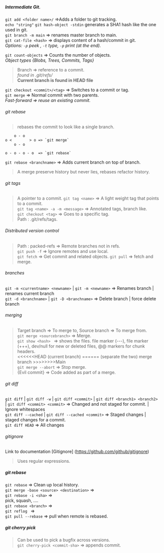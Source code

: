 ##### Intermediate Git. 
`git add <folder name>/` =>Adds a folder to git tracking.    
`echo "string"` `git hash-object -stdin` generates a SHA1 hash like the one used in git.     
`git branch -m main` => renames master branch to main.     
`git cat-file <hash>` => displays content of a hash/commit in git.     
*Options: `-p` peek ,  `-t` type, `-p` print (at the end).* 


`git count-objects` => Counts the number of objects.      
*Object types {Blobs, Trees, Commits, Tags}*        



>Branch => reference to a commit.      
*found in .git/refs/<branchname>*    
**Current branch is found in HEAD file**    


`git checkout <commit>/<tag>` => Switches to a commit or tag.      
`git merge` => Normal commit with two parents.      
*Fast-forward => reuse an existing commit.*          
   
###### git rebase
>rebases the commit to look like a single branch.

        o - o       
    o <        > o => `git merge`      
        o - o 

    o - o - o - o  => `git rebase`
       

`git rebase <branchname>` => Adds current branch on top of branch.
> A merge preserve history but never lies, rebases refactor history.      

###### git tags
>A pointer to a commit. 
`git tag <name>` => A light weight tag that points to a commit.     
`git tag <name> -a -m <message>` => Annotated tags, branch like.    
`git checkout <tag>`  => Goes to a specific tag.     
>Path : .git/refs/tags.     

###### Distributed version control      
>Path : packed-refs => Remote branches not in refs.   
`git push -f` => Ignore remotes and use local.      
`git fetch` => Get commit and related objects. 
`git pull` => fetch and merge.      
 
###### branches
`git -m <currentname> <newname>` | `git -m <newname>`  => Renames branch | renames current branch      
`git -d <branchname>` | `git -D <branchname>` => Delete branch | force delete branch      

###### merging
>Target branch => To merge to, Source branch => To merge from.       
`git merge <sourcebranch>`  => Merge.    
`git show <hash> ` => shows the files.
file marker (---), file marker (+++), dev/null for new or deleted files, @@ markers for chunk headers.      
<<<<<<HEAD (current branch) ====== (separate the two)  merge branch >>>>>>>>Main       
`git merge --abort` => Stop merge.     
{Evil commit} => Code added as part of a merge.        

###### git diff
`git diff` | `git diff -w` | `git diff <commit>` | `git diff <branch1> <branch2>` | `git diff <commit> <commit>` => Changed and not staged for commit. | Ignore whitespaces          
`git diff --cached` | `git diff --cached <commit>` =>  Staged changes | staged changes for a commit.     
`git diff HEAD` => All changes       

###### gitignore
Link to documentation [Gitignore] (https://github.com/github/gitignore)    
>Uses regular expressions.    

##### git rebase
`git rebase` => Clean up local history.     
`git merge -base <source> <destination>`  =>      
`git rebase -i <sha>` =>     
pick, squash, ....     
`git rebase <branch>` =>     
`git reflog ` =>      
`git pull --rebase` => pull when remote is rebased. 

##### git cherry pick
>Can be used to pick a bugfix across versions.      
`git cherry-pick <commit-sha>` => appends commit.    
